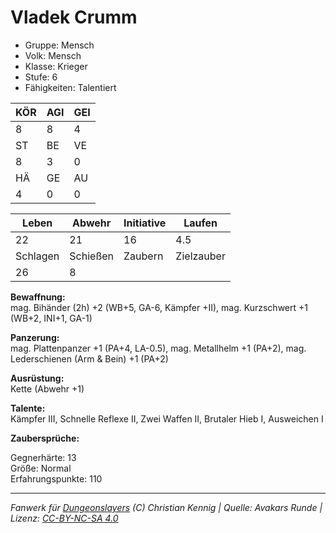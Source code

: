 # Vladek Crumm  
- Gruppe: Mensch  
- Volk: Mensch  
- Klasse: Krieger  
- Stufe: 6  
- Fähigkeiten: Talentiert  


| KÖR | AGI | GEI |  
| --- | --- | --- |  
| 8   | 8   | 4   |
| ST  | BE  | VE  |  
| 8   | 3   | 0   |
| HÄ  | GE  | AU  |  
| 4   | 0   | 0   |


| Leben    | Abwehr   | Initiative | Laufen     |
| -------- | -------- | ---------- | ---------- |
| 22       | 21       | 16         | 4.5        |
| Schlagen | Schießen | Zaubern    | Zielzauber |
| 26       | 8        |            |            |

**Bewaffnung:**  
mag. Bihänder (2h) +2 (WB+5, GA-6, Kämpfer +II), mag. Kurzschwert +1 (WB+2, INI+1, GA-1)

**Panzerung:**  
mag. Plattenpanzer +1 (PA+4, LA-0.5), mag. Metallhelm +1 (PA+2), mag. Lederschienen (Arm & Bein) +1 (PA+2)

**Ausrüstung:**  
Kette (Abwehr +1)

**Talente:**  
Kämpfer III, Schnelle Reflexe II, Zwei Waffen II, Brutaler Hieb I, Ausweichen I

**Zaubersprüche:**  


Gegnerhärte: 13  
Größe: Normal  
Erfahrungspunkte: 110  



___
*Fanwerk für [Dungeonslayers](https://www.dungeonslayers.net/) (C) Christian Kennig | Quelle: Avakars Runde | Lizenz: [CC-BY-NC-SA 4.0](https://creativecommons.org/licenses/by-nc-sa/4.0/deed.de)*